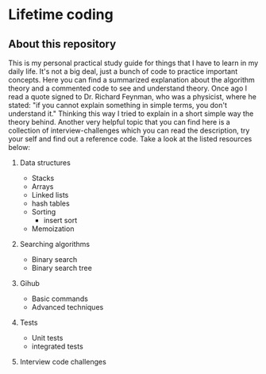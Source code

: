 # Lifetime coding

## About this repository

This is my personal practical study guide for things that I have to learn
in my daily life. It's not a big deal, just a bunch of code to practice
important concepts.
Here you can find a summarized explanation about the algorithm theory and
a commented code to see and understand theory.
Once ago I read a quote signed to Dr. Richard Feynman, who was a
physicist, where he stated: "if you cannot explain something in simple
terms, you don't understand it." Thinking this way I tried to explain
in a short simple way the theory behind.
Another very helpful topic that you can find here is a collection of
interview-challenges which you can read the description, try your self
and find out a reference code.
Take a look at the listed resources below:

1.  Data structures

    - Stacks
    - Arrays
    - Linked lists
    - hash tables
    - Sorting
      - insert sort
    - Memoization

2.  Searching algorithms

    - Binary search
    - Binary search tree

3.  Gihub

    - Basic commands
    - Advanced techniques

4.  Tests

    - Unit tests
    - integrated tests

5.  Interview code challenges

